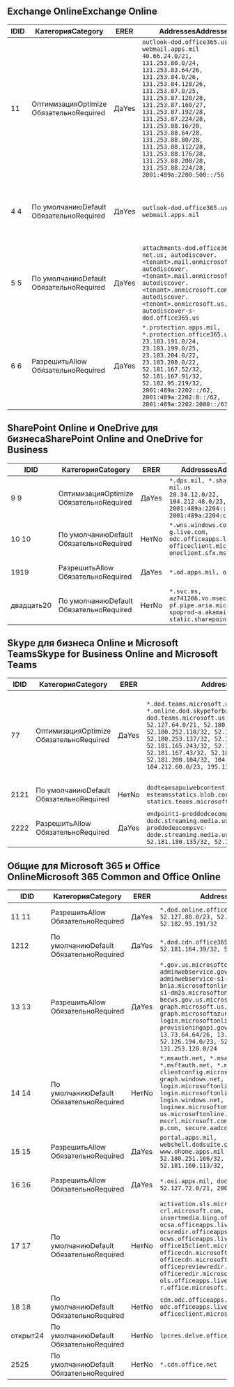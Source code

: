 <!--THIS FILE IS AUTOMATICALLY GENERATED. MANUAL CHANGES WILL BE OVERWRITTEN.-->
<!--Please contact the Office 365 Endpoints team with any questions.-->
<!--USGovDoD endpoints version 2020012800-->
<!--File generated 2020-01-28 11:00:16.1582-->

## <a name="exchange-online"></a><span data-ttu-id="eb9b2-101">Exchange Online</span><span class="sxs-lookup"><span data-stu-id="eb9b2-101">Exchange Online</span></span>

<span data-ttu-id="eb9b2-102">ID</span><span class="sxs-lookup"><span data-stu-id="eb9b2-102">ID</span></span> | <span data-ttu-id="eb9b2-103">Категория</span><span class="sxs-lookup"><span data-stu-id="eb9b2-103">Category</span></span> | <span data-ttu-id="eb9b2-104">ER</span><span class="sxs-lookup"><span data-stu-id="eb9b2-104">ER</span></span> | <span data-ttu-id="eb9b2-105">Addresses</span><span class="sxs-lookup"><span data-stu-id="eb9b2-105">Addresses</span></span> | <span data-ttu-id="eb9b2-106">Порты</span><span class="sxs-lookup"><span data-stu-id="eb9b2-106">Ports</span></span>
-- | -------------------- | --- | ---------------------------------------------------------------------------------------------------------------------------------------------------------------------------------------------------------------------------------------------------------------------------------------------------------------------------------------------------------------------------------------------- | -------------------------------
<span data-ttu-id="eb9b2-107">1</span><span class="sxs-lookup"><span data-stu-id="eb9b2-107">1</span></span> | <span data-ttu-id="eb9b2-108">Оптимизация</span><span class="sxs-lookup"><span data-stu-id="eb9b2-108">Optimize</span></span><BR><span data-ttu-id="eb9b2-109">Обязательно</span><span class="sxs-lookup"><span data-stu-id="eb9b2-109">Required</span></span> | <span data-ttu-id="eb9b2-110">Да</span><span class="sxs-lookup"><span data-stu-id="eb9b2-110">Yes</span></span> | `outlook-dod.office365.us, webmail.apps.mil`<BR>`40.66.24.0/21, 131.253.80.0/24, 131.253.83.64/26, 131.253.84.0/26, 131.253.84.128/26, 131.253.87.0/25, 131.253.87.128/28, 131.253.87.160/27, 131.253.87.192/28, 131.253.87.224/28, 131.253.88.16/28, 131.253.88.64/28, 131.253.88.80/28, 131.253.88.112/28, 131.253.88.176/28, 131.253.88.208/28, 131.253.88.224/28, 2001:489a:2200:500::/56` | <span data-ttu-id="eb9b2-111">**TCP:** 443, 80</span><span class="sxs-lookup"><span data-stu-id="eb9b2-111">**TCP:** 443, 80</span></span>
<span data-ttu-id="eb9b2-112">4 </span><span class="sxs-lookup"><span data-stu-id="eb9b2-112">4</span></span> | <span data-ttu-id="eb9b2-113">По умолчанию</span><span class="sxs-lookup"><span data-stu-id="eb9b2-113">Default</span></span><BR><span data-ttu-id="eb9b2-114">Обязательно</span><span class="sxs-lookup"><span data-stu-id="eb9b2-114">Required</span></span> | <span data-ttu-id="eb9b2-115">Да</span><span class="sxs-lookup"><span data-stu-id="eb9b2-115">Yes</span></span> | `outlook-dod.office365.us, webmail.apps.mil` | <span data-ttu-id="eb9b2-116">**TCP:** 143, 25, 587, 993, 995</span><span class="sxs-lookup"><span data-stu-id="eb9b2-116">**TCP:** 143, 25, 587, 993, 995</span></span>
<span data-ttu-id="eb9b2-117">5 </span><span class="sxs-lookup"><span data-stu-id="eb9b2-117">5</span></span> | <span data-ttu-id="eb9b2-118">По умолчанию</span><span class="sxs-lookup"><span data-stu-id="eb9b2-118">Default</span></span><BR><span data-ttu-id="eb9b2-119">Обязательно</span><span class="sxs-lookup"><span data-stu-id="eb9b2-119">Required</span></span> | <span data-ttu-id="eb9b2-120">Да</span><span class="sxs-lookup"><span data-stu-id="eb9b2-120">Yes</span></span> | `attachments-dod.office365-net.us, autodiscover.<tenant>.mail.onmicrosoft.com, autodiscover.<tenant>.mail.onmicrosoft.us, autodiscover.<tenant>.onmicrosoft.com, autodiscover.<tenant>.onmicrosoft.us, autodiscover-s-dod.office365.us` | <span data-ttu-id="eb9b2-121">**TCP:** 443, 80</span><span class="sxs-lookup"><span data-stu-id="eb9b2-121">**TCP:** 443, 80</span></span>
<span data-ttu-id="eb9b2-122">6 </span><span class="sxs-lookup"><span data-stu-id="eb9b2-122">6</span></span> | <span data-ttu-id="eb9b2-123">Разрешить</span><span class="sxs-lookup"><span data-stu-id="eb9b2-123">Allow</span></span><BR><span data-ttu-id="eb9b2-124">Обязательно</span><span class="sxs-lookup"><span data-stu-id="eb9b2-124">Required</span></span> | <span data-ttu-id="eb9b2-125">Да</span><span class="sxs-lookup"><span data-stu-id="eb9b2-125">Yes</span></span> | `*.protection.apps.mil, *.protection.office365.us`<BR>`23.103.191.0/24, 23.103.199.0/25, 23.103.204.0/22, 23.103.208.0/22, 52.181.167.52/32, 52.181.167.91/32, 52.182.95.219/32, 2001:489a:2202::/62, 2001:489a:2202:8::/62, 2001:489a:2202:2000::/63` | <span data-ttu-id="eb9b2-126">**TCP:** 25, 443</span><span class="sxs-lookup"><span data-stu-id="eb9b2-126">**TCP:** 25, 443</span></span>

## <a name="sharepoint-online-and-onedrive-for-business"></a><span data-ttu-id="eb9b2-127">SharePoint Online и OneDrive для бизнеса</span><span class="sxs-lookup"><span data-stu-id="eb9b2-127">SharePoint Online and OneDrive for Business</span></span>

<span data-ttu-id="eb9b2-128">ID</span><span class="sxs-lookup"><span data-stu-id="eb9b2-128">ID</span></span> | <span data-ttu-id="eb9b2-129">Категория</span><span class="sxs-lookup"><span data-stu-id="eb9b2-129">Category</span></span> | <span data-ttu-id="eb9b2-130">ER</span><span class="sxs-lookup"><span data-stu-id="eb9b2-130">ER</span></span> | <span data-ttu-id="eb9b2-131">Addresses</span><span class="sxs-lookup"><span data-stu-id="eb9b2-131">Addresses</span></span> | <span data-ttu-id="eb9b2-132">Порты</span><span class="sxs-lookup"><span data-stu-id="eb9b2-132">Ports</span></span>
-- | -------------------- | --- | ------------------------------------------------------------------------------------------------------------------- | ----------------
<span data-ttu-id="eb9b2-133">9 </span><span class="sxs-lookup"><span data-stu-id="eb9b2-133">9</span></span> | <span data-ttu-id="eb9b2-134">Оптимизация</span><span class="sxs-lookup"><span data-stu-id="eb9b2-134">Optimize</span></span><BR><span data-ttu-id="eb9b2-135">Обязательно</span><span class="sxs-lookup"><span data-stu-id="eb9b2-135">Required</span></span> | <span data-ttu-id="eb9b2-136">Да</span><span class="sxs-lookup"><span data-stu-id="eb9b2-136">Yes</span></span> | `*.dps.mil, *.sharepoint-mil.us`<BR>`20.34.12.0/22, 104.212.48.0/23, 2001:489a:2204::/63, 2001:489a:2204:c00::/54` | <span data-ttu-id="eb9b2-137">**TCP:** 443, 80</span><span class="sxs-lookup"><span data-stu-id="eb9b2-137">**TCP:** 443, 80</span></span>
<span data-ttu-id="eb9b2-138">10 </span><span class="sxs-lookup"><span data-stu-id="eb9b2-138">10</span></span> | <span data-ttu-id="eb9b2-139">По умолчанию</span><span class="sxs-lookup"><span data-stu-id="eb9b2-139">Default</span></span><BR><span data-ttu-id="eb9b2-140">Обязательно</span><span class="sxs-lookup"><span data-stu-id="eb9b2-140">Required</span></span> | <span data-ttu-id="eb9b2-141">Нет</span><span class="sxs-lookup"><span data-stu-id="eb9b2-141">No</span></span> | `*.wns.windows.com, g.live.com, odc.officeapps.live.com, officeclient.microsoft.com, oneclient.sfx.ms` | <span data-ttu-id="eb9b2-142">**TCP:** 443, 80</span><span class="sxs-lookup"><span data-stu-id="eb9b2-142">**TCP:** 443, 80</span></span>
<span data-ttu-id="eb9b2-143">19</span><span class="sxs-lookup"><span data-stu-id="eb9b2-143">19</span></span> | <span data-ttu-id="eb9b2-144">Разрешить</span><span class="sxs-lookup"><span data-stu-id="eb9b2-144">Allow</span></span><BR><span data-ttu-id="eb9b2-145">Обязательно</span><span class="sxs-lookup"><span data-stu-id="eb9b2-145">Required</span></span> | <span data-ttu-id="eb9b2-146">Да</span><span class="sxs-lookup"><span data-stu-id="eb9b2-146">Yes</span></span> | `*.od.apps.mil, od.apps.mil` | <span data-ttu-id="eb9b2-147">**TCP:** 443, 80</span><span class="sxs-lookup"><span data-stu-id="eb9b2-147">**TCP:** 443, 80</span></span>
<span data-ttu-id="eb9b2-148">двадцать</span><span class="sxs-lookup"><span data-stu-id="eb9b2-148">20</span></span> | <span data-ttu-id="eb9b2-149">По умолчанию</span><span class="sxs-lookup"><span data-stu-id="eb9b2-149">Default</span></span><BR><span data-ttu-id="eb9b2-150">Обязательно</span><span class="sxs-lookup"><span data-stu-id="eb9b2-150">Required</span></span> | <span data-ttu-id="eb9b2-151">Нет</span><span class="sxs-lookup"><span data-stu-id="eb9b2-151">No</span></span> | `*.svc.ms, az741266.vo.msecnd.net, pf.pipe.aria.microsoft.com, spoprod-a.akamaihd.net, static.sharepointonline.com` | <span data-ttu-id="eb9b2-152">**TCP:** 443, 80</span><span class="sxs-lookup"><span data-stu-id="eb9b2-152">**TCP:** 443, 80</span></span>

## <a name="skype-for-business-online-and-microsoft-teams"></a><span data-ttu-id="eb9b2-153">Skype для бизнеса Online и Microsoft Teams</span><span class="sxs-lookup"><span data-stu-id="eb9b2-153">Skype for Business Online and Microsoft Teams</span></span>

<span data-ttu-id="eb9b2-154">ID</span><span class="sxs-lookup"><span data-stu-id="eb9b2-154">ID</span></span> | <span data-ttu-id="eb9b2-155">Категория</span><span class="sxs-lookup"><span data-stu-id="eb9b2-155">Category</span></span> | <span data-ttu-id="eb9b2-156">ER</span><span class="sxs-lookup"><span data-stu-id="eb9b2-156">ER</span></span> | <span data-ttu-id="eb9b2-157">Addresses</span><span class="sxs-lookup"><span data-stu-id="eb9b2-157">Addresses</span></span> | <span data-ttu-id="eb9b2-158">Порты</span><span class="sxs-lookup"><span data-stu-id="eb9b2-158">Ports</span></span>
-- | -------------------- | --- | -------------------------------------------------------------------------------------------------------------------------------------------------------------------------------------------------------------------------------------------------------------------------------------------------------------------------------------------------------- | -----------------------------------------------
<span data-ttu-id="eb9b2-159">7</span><span class="sxs-lookup"><span data-stu-id="eb9b2-159">7</span></span> | <span data-ttu-id="eb9b2-160">Оптимизация</span><span class="sxs-lookup"><span data-stu-id="eb9b2-160">Optimize</span></span><BR><span data-ttu-id="eb9b2-161">Обязательно</span><span class="sxs-lookup"><span data-stu-id="eb9b2-161">Required</span></span> | <span data-ttu-id="eb9b2-162">Да</span><span class="sxs-lookup"><span data-stu-id="eb9b2-162">Yes</span></span> | `*.dod.teams.microsoft.us, *.online.dod.skypeforbusiness.us, dod.teams.microsoft.us`<BR>`52.127.64.0/21, 52.180.249.148/32, 52.180.252.118/32, 52.180.252.187/32, 52.180.253.137/32, 52.180.253.154/32, 52.181.165.243/32, 52.181.166.119/32, 52.181.167.43/32, 52.181.167.64/32, 52.181.200.104/32, 104.212.32.0/22, 104.212.60.0/23, 195.134.240.0/22` | <span data-ttu-id="eb9b2-163">**TCP:** 443</span><span class="sxs-lookup"><span data-stu-id="eb9b2-163">**TCP:** 443</span></span><BR><span data-ttu-id="eb9b2-164">**UDP:** 3478, 3479, 3480, 3481</span><span class="sxs-lookup"><span data-stu-id="eb9b2-164">**UDP:** 3478, 3479, 3480, 3481</span></span>
<span data-ttu-id="eb9b2-165">21</span><span class="sxs-lookup"><span data-stu-id="eb9b2-165">21</span></span> | <span data-ttu-id="eb9b2-166">По умолчанию</span><span class="sxs-lookup"><span data-stu-id="eb9b2-166">Default</span></span><BR><span data-ttu-id="eb9b2-167">Обязательно</span><span class="sxs-lookup"><span data-stu-id="eb9b2-167">Required</span></span> | <span data-ttu-id="eb9b2-168">Нет</span><span class="sxs-lookup"><span data-stu-id="eb9b2-168">No</span></span> | `dodteamsapuiwebcontent.blob.core.usgovcloudapi.net, msteamsstatics.blob.core.usgovcloudapi.net, statics.teams.microsoft.com` | <span data-ttu-id="eb9b2-169">**TCP:** 443</span><span class="sxs-lookup"><span data-stu-id="eb9b2-169">**TCP:** 443</span></span>
<span data-ttu-id="eb9b2-170">22</span><span class="sxs-lookup"><span data-stu-id="eb9b2-170">22</span></span> | <span data-ttu-id="eb9b2-171">Разрешить</span><span class="sxs-lookup"><span data-stu-id="eb9b2-171">Allow</span></span><BR><span data-ttu-id="eb9b2-172">Обязательно</span><span class="sxs-lookup"><span data-stu-id="eb9b2-172">Required</span></span> | <span data-ttu-id="eb9b2-173">Да</span><span class="sxs-lookup"><span data-stu-id="eb9b2-173">Yes</span></span> | `endpoint1-proddodcecompsvc-dodc.streaming.media.usgovcloudapi.net, endpoint1-proddodeacompsvc-dode.streaming.media.usgovcloudapi.net`<BR>`52.181.180.135/32, 52.182.53.6/32` | <span data-ttu-id="eb9b2-174">**TCP:** 443</span><span class="sxs-lookup"><span data-stu-id="eb9b2-174">**TCP:** 443</span></span>

## <a name="microsoft-365-common-and-office-online"></a><span data-ttu-id="eb9b2-175">Общие для Microsoft 365 и Office Online</span><span class="sxs-lookup"><span data-stu-id="eb9b2-175">Microsoft 365 Common and Office Online</span></span>

<span data-ttu-id="eb9b2-176">ID</span><span class="sxs-lookup"><span data-stu-id="eb9b2-176">ID</span></span> | <span data-ttu-id="eb9b2-177">Категория</span><span class="sxs-lookup"><span data-stu-id="eb9b2-177">Category</span></span> | <span data-ttu-id="eb9b2-178">ER</span><span class="sxs-lookup"><span data-stu-id="eb9b2-178">ER</span></span> | <span data-ttu-id="eb9b2-179">Addresses</span><span class="sxs-lookup"><span data-stu-id="eb9b2-179">Addresses</span></span> | <span data-ttu-id="eb9b2-180">Порты</span><span class="sxs-lookup"><span data-stu-id="eb9b2-180">Ports</span></span>
-- | ------------------- | --- | ------------------------------------------------------------------------------------------------------------------------------------------------------------------------------------------------------------------------------------------------------------------------------------------------------------------------------------------------------------------------------------------------------------------------- | ----------------
<span data-ttu-id="eb9b2-181">11 </span><span class="sxs-lookup"><span data-stu-id="eb9b2-181">11</span></span> | <span data-ttu-id="eb9b2-182">Разрешить</span><span class="sxs-lookup"><span data-stu-id="eb9b2-182">Allow</span></span><BR><span data-ttu-id="eb9b2-183">Обязательно</span><span class="sxs-lookup"><span data-stu-id="eb9b2-183">Required</span></span> | <span data-ttu-id="eb9b2-184">Да</span><span class="sxs-lookup"><span data-stu-id="eb9b2-184">Yes</span></span> | `*.dod.online.office365.us`<BR>`52.127.80.0/23, 52.181.164.39/32, 52.182.95.191/32` | <span data-ttu-id="eb9b2-185">**TCP:** 443</span><span class="sxs-lookup"><span data-stu-id="eb9b2-185">**TCP:** 443</span></span>
<span data-ttu-id="eb9b2-186">12</span><span class="sxs-lookup"><span data-stu-id="eb9b2-186">12</span></span> | <span data-ttu-id="eb9b2-187">По умолчанию</span><span class="sxs-lookup"><span data-stu-id="eb9b2-187">Default</span></span><BR><span data-ttu-id="eb9b2-188">Обязательно</span><span class="sxs-lookup"><span data-stu-id="eb9b2-188">Required</span></span> | <span data-ttu-id="eb9b2-189">Да</span><span class="sxs-lookup"><span data-stu-id="eb9b2-189">Yes</span></span> | `*.dod.cdn.office365.us`<BR>`52.181.164.39/32, 52.182.95.191/32` | <span data-ttu-id="eb9b2-190">**TCP:** 443</span><span class="sxs-lookup"><span data-stu-id="eb9b2-190">**TCP:** 443</span></span>
<span data-ttu-id="eb9b2-191">13 </span><span class="sxs-lookup"><span data-stu-id="eb9b2-191">13</span></span> | <span data-ttu-id="eb9b2-192">Разрешить</span><span class="sxs-lookup"><span data-stu-id="eb9b2-192">Allow</span></span><BR><span data-ttu-id="eb9b2-193">Обязательно</span><span class="sxs-lookup"><span data-stu-id="eb9b2-193">Required</span></span> | <span data-ttu-id="eb9b2-194">Да</span><span class="sxs-lookup"><span data-stu-id="eb9b2-194">Yes</span></span> | `*.gov.us.microsoftonline.com, adminwebservice.gov.us.microsoftonline.com, adminwebservice-s1-bn1a.microsoftonline.com, adminwebservice-s1-dm2a.microsoftonline.com, becws.gov.us.microsoftonline.com, dod-graph.microsoft.us, graph.microsoftazure.us, login.microsoftonline.us, provisioningapi.gov.us.microsoftonline.com`<BR>`13.73.64.64/26, 13.73.208.128/25, 52.126.194.0/23, 52.244.120.128/25, 131.253.120.0/24` | <span data-ttu-id="eb9b2-195">**TCP:** 443</span><span class="sxs-lookup"><span data-stu-id="eb9b2-195">**TCP:** 443</span></span>
<span data-ttu-id="eb9b2-196">14 </span><span class="sxs-lookup"><span data-stu-id="eb9b2-196">14</span></span> | <span data-ttu-id="eb9b2-197">По умолчанию</span><span class="sxs-lookup"><span data-stu-id="eb9b2-197">Default</span></span><BR><span data-ttu-id="eb9b2-198">Обязательно</span><span class="sxs-lookup"><span data-stu-id="eb9b2-198">Required</span></span> | <span data-ttu-id="eb9b2-199">Нет</span><span class="sxs-lookup"><span data-stu-id="eb9b2-199">No</span></span> | `*.msauth.net, *.msauthimages.us, *.msftauth.net, *.msftauthimages.us, clientconfig.microsoftonline-p.net, graph.windows.net, login.microsoftonline.com, login.microsoftonline-p.com, login.windows.net, loginex.microsoftonline.com, login-us.microsoftonline.com, mscrl.microsoft.com, nexus.microsoftonline-p.com, secure.aadcdn.microsoftonline-p.com` | <span data-ttu-id="eb9b2-200">**TCP:** 443</span><span class="sxs-lookup"><span data-stu-id="eb9b2-200">**TCP:** 443</span></span>
<span data-ttu-id="eb9b2-201">15 </span><span class="sxs-lookup"><span data-stu-id="eb9b2-201">15</span></span> | <span data-ttu-id="eb9b2-202">Разрешить</span><span class="sxs-lookup"><span data-stu-id="eb9b2-202">Allow</span></span><BR><span data-ttu-id="eb9b2-203">Обязательно</span><span class="sxs-lookup"><span data-stu-id="eb9b2-203">Required</span></span> | <span data-ttu-id="eb9b2-204">Да</span><span class="sxs-lookup"><span data-stu-id="eb9b2-204">Yes</span></span> | `portal.apps.mil, webshell.dodsuite.office365.us, www.ohome.apps.mil`<BR>`52.180.251.166/32, 52.181.160.19/32, 52.181.160.113/32, 52.182.92.132/32` | <span data-ttu-id="eb9b2-205">**TCP:** 443</span><span class="sxs-lookup"><span data-stu-id="eb9b2-205">**TCP:** 443</span></span>
<span data-ttu-id="eb9b2-206">16 </span><span class="sxs-lookup"><span data-stu-id="eb9b2-206">16</span></span> | <span data-ttu-id="eb9b2-207">Разрешить</span><span class="sxs-lookup"><span data-stu-id="eb9b2-207">Allow</span></span><BR><span data-ttu-id="eb9b2-208">Обязательно</span><span class="sxs-lookup"><span data-stu-id="eb9b2-208">Required</span></span> | <span data-ttu-id="eb9b2-209">Да</span><span class="sxs-lookup"><span data-stu-id="eb9b2-209">Yes</span></span> | `*.osi.apps.mil, dod.loki.office365.us`<BR>`52.127.72.0/21, 2001:489a:2206::/48` | <span data-ttu-id="eb9b2-210">**TCP:** 443</span><span class="sxs-lookup"><span data-stu-id="eb9b2-210">**TCP:** 443</span></span>
<span data-ttu-id="eb9b2-211">17 </span><span class="sxs-lookup"><span data-stu-id="eb9b2-211">17</span></span> | <span data-ttu-id="eb9b2-212">По умолчанию</span><span class="sxs-lookup"><span data-stu-id="eb9b2-212">Default</span></span><BR><span data-ttu-id="eb9b2-213">Обязательно</span><span class="sxs-lookup"><span data-stu-id="eb9b2-213">Required</span></span> | <span data-ttu-id="eb9b2-214">Нет</span><span class="sxs-lookup"><span data-stu-id="eb9b2-214">No</span></span> | `activation.sls.microsoft.com, crl.microsoft.com, go.microsoft.com, insertmedia.bing.office.net, ocsa.officeapps.live.com, ocsredir.officeapps.live.com, ocws.officeapps.live.com, office15client.microsoft.com, officecdn.microsoft.com, officecdn.microsoft.com.edgesuite.net, officepreviewredir.microsoft.com, officeredir.microsoft.com, ols.officeapps.live.com, r.office.microsoft.com` | <span data-ttu-id="eb9b2-215">**TCP:** 443, 80</span><span class="sxs-lookup"><span data-stu-id="eb9b2-215">**TCP:** 443, 80</span></span>
<span data-ttu-id="eb9b2-216">18 </span><span class="sxs-lookup"><span data-stu-id="eb9b2-216">18</span></span> | <span data-ttu-id="eb9b2-217">По умолчанию</span><span class="sxs-lookup"><span data-stu-id="eb9b2-217">Default</span></span><BR><span data-ttu-id="eb9b2-218">Обязательно</span><span class="sxs-lookup"><span data-stu-id="eb9b2-218">Required</span></span> | <span data-ttu-id="eb9b2-219">Нет</span><span class="sxs-lookup"><span data-stu-id="eb9b2-219">No</span></span> | `cdn.odc.officeapps.live.com, odc.officeapps.live.com, officeclient.microsoft.com` | <span data-ttu-id="eb9b2-220">**TCP:** 443, 80</span><span class="sxs-lookup"><span data-stu-id="eb9b2-220">**TCP:** 443, 80</span></span>
<span data-ttu-id="eb9b2-221">открыт</span><span class="sxs-lookup"><span data-stu-id="eb9b2-221">24</span></span> | <span data-ttu-id="eb9b2-222">По умолчанию</span><span class="sxs-lookup"><span data-stu-id="eb9b2-222">Default</span></span><BR><span data-ttu-id="eb9b2-223">Обязательно</span><span class="sxs-lookup"><span data-stu-id="eb9b2-223">Required</span></span> | <span data-ttu-id="eb9b2-224">Нет</span><span class="sxs-lookup"><span data-stu-id="eb9b2-224">No</span></span> | `lpcres.delve.office.com` | <span data-ttu-id="eb9b2-225">**TCP:** 443</span><span class="sxs-lookup"><span data-stu-id="eb9b2-225">**TCP:** 443</span></span>
<span data-ttu-id="eb9b2-226">25</span><span class="sxs-lookup"><span data-stu-id="eb9b2-226">25</span></span> | <span data-ttu-id="eb9b2-227">По умолчанию</span><span class="sxs-lookup"><span data-stu-id="eb9b2-227">Default</span></span><BR><span data-ttu-id="eb9b2-228">Обязательно</span><span class="sxs-lookup"><span data-stu-id="eb9b2-228">Required</span></span> | <span data-ttu-id="eb9b2-229">Нет</span><span class="sxs-lookup"><span data-stu-id="eb9b2-229">No</span></span> | `*.cdn.office.net` | <span data-ttu-id="eb9b2-230">**TCP:** 443</span><span class="sxs-lookup"><span data-stu-id="eb9b2-230">**TCP:** 443</span></span>
